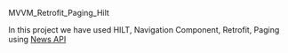 MVVM_Retrofit_Paging_Hilt

In this project we have used HILT, Navigation Component, Retrofit, Paging using [News API](https://newsapi.org)
